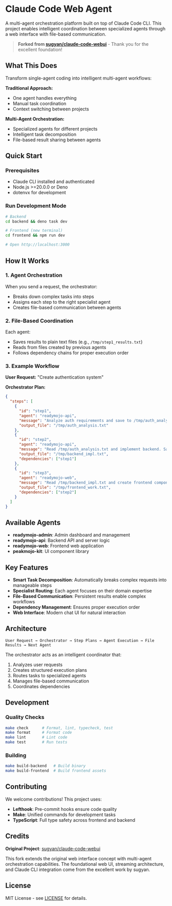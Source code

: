 # Claude Code Web Agent

A multi-agent orchestration platform built on top of Claude Code CLI. This project enables intelligent coordination between specialized agents through a web interface with file-based communication.

> **Forked from [sugyan/claude-code-webui](https://github.com/sugyan/claude-code-webui)** - Thank you for the excellent foundation!

## What This Does

Transform single-agent coding into intelligent multi-agent workflows:

**Traditional Approach:**
- One agent handles everything
- Manual task coordination  
- Context switching between projects

**Multi-Agent Orchestration:**
- Specialized agents for different projects
- Intelligent task decomposition
- File-based result sharing between agents

## Quick Start

### Prerequisites
- Claude CLI installed and authenticated
- Node.js >=20.0.0 or Deno
- dotenvx for development

### Run Development Mode

```bash
# Backend
cd backend && deno task dev

# Frontend (new terminal)  
cd frontend && npm run dev

# Open http://localhost:3000
```

## How It Works

### 1. Agent Orchestration
When you send a request, the orchestrator:
- Breaks down complex tasks into steps
- Assigns each step to the right specialist agent
- Creates file-based communication between agents

### 2. File-Based Coordination
Each agent:
- Saves results to plain text files (e.g., `/tmp/step1_results.txt`)
- Reads from files created by previous agents
- Follows dependency chains for proper execution order

### 3. Example Workflow

**User Request:** "Create authentication system"

**Orchestrator Plan:**
```json
{
  "steps": [
    {
      "id": "step1",
      "agent": "readymojo-api", 
      "message": "Analyze auth requirements and save to /tmp/auth_analysis.txt",
      "output_file": "/tmp/auth_analysis.txt"
    },
    {
      "id": "step2",
      "agent": "readymojo-api",
      "message": "Read /tmp/auth_analysis.txt and implement backend. Save to /tmp/backend_impl.txt",
      "output_file": "/tmp/backend_impl.txt",
      "dependencies": ["step1"]
    },
    {
      "id": "step3",
      "agent": "readymojo-web",
      "message": "Read /tmp/backend_impl.txt and create frontend components. Save to /tmp/frontend_work.txt",
      "output_file": "/tmp/frontend_work.txt", 
      "dependencies": ["step2"]
    }
  ]
}
```

## Available Agents

- **readymojo-admin**: Admin dashboard and management
- **readymojo-api**: Backend API and server logic  
- **readymojo-web**: Frontend web application
- **peakmojo-kit**: UI component library

## Key Features

- **Smart Task Decomposition**: Automatically breaks complex requests into manageable steps
- **Specialist Routing**: Each agent focuses on their domain expertise
- **File-Based Communication**: Persistent results enable complex workflows
- **Dependency Management**: Ensures proper execution order
- **Web Interface**: Modern chat UI for natural interaction

## Architecture

```
User Request → Orchestrator → Step Plans → Agent Execution → File Results → Next Agent
```

The orchestrator acts as an intelligent coordinator that:
1. Analyzes user requests
2. Creates structured execution plans  
3. Routes tasks to specialized agents
4. Manages file-based communication
5. Coordinates dependencies

## Development

### Quality Checks
```bash
make check      # Format, lint, typecheck, test
make format     # Format code
make lint       # Lint code  
make test       # Run tests
```

### Building
```bash
make build-backend   # Build binary
make build-frontend  # Build frontend assets
```

## Contributing

We welcome contributions! This project uses:
- **Lefthook**: Pre-commit hooks ensure code quality
- **Make**: Unified commands for development tasks
- **TypeScript**: Full type safety across frontend and backend

## Credits

**Original Project**: [sugyan/claude-code-webui](https://github.com/sugyan/claude-code-webui)

This fork extends the original web interface concept with multi-agent orchestration capabilities. The foundational web UI, streaming architecture, and Claude CLI integration come from the excellent work by sugyan.

## License

MIT License - see [LICENSE](LICENSE) for details.